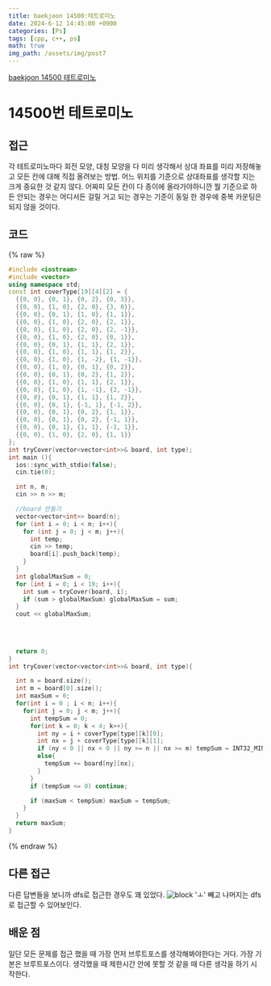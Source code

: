 ```yaml
---
title: baekjoon 14500:테트로미노
date: 2024-6-12 14:45:00 +0900
categories: [Ps]
tags: [cpp, c++, ps]
math: true
img_path: /assets/img/post7
---
```


[baekjoon 14500 테트로미노](https://www.acmicpc.net/problem/14500)

# 14500번 테트로미노


## 접근
각 테트로미노마다 회전 모양, 대칭 모양을 다 미리 생각해서 상대 좌표를 미리 저장해놓고 모든 칸에 대해 직접 올려보는 방법. 어느 위치를 기준으로 상대좌표를 생각할 지는 크게 중요한 것 같지 않다. 어짜피 모든 칸이 다 종이에 올라가야하니깐 뭘 기준으로 하든 안되는 경우는 어디서든 걸릴 거고 되는 경우는 기준이 동일 한 경우에 중복 카운팅은 되지 않을 것이다. 

## 코드
{% raw %}
```cpp
#include <iostream>
#include <vector>
using namespace std;
const int coverType[19][4][2] = {
  {{0, 0}, {0, 1}, {0, 2}, {0, 3}},
  {{0, 0}, {1, 0}, {2, 0}, {3, 0}},
  {{0, 0}, {0, 1}, {1, 0}, {1, 1}},
  {{0, 0}, {1, 0}, {2, 0}, {2, 1}},
  {{0, 0}, {1, 0}, {2, 0}, {2, -1}},
  {{0, 0}, {1, 0}, {2, 0}, {0, 1}},
  {{0, 0}, {0, 1}, {1, 1}, {2, 1}},
  {{0, 0}, {1, 0}, {1, 1}, {1, 2}},
  {{0, 0}, {1, 0}, {1, -2}, {1, -1}},
  {{0, 0}, {1, 0}, {0, 1}, {0, 2}},
  {{0, 0}, {0, 1}, {0, 2}, {1, 2}},
  {{0, 0}, {1, 0}, {1, 1}, {2, 1}},
  {{0, 0}, {1, 0}, {1, -1}, {2, -1}},
  {{0, 0}, {0, 1}, {1, 1}, {1, 2}},
  {{0, 0}, {0, 1}, {-1, 1}, {-1, 2}},
  {{0, 0}, {0, 1}, {0, 2}, {1, 1}},
  {{0, 0}, {0, 1}, {0, 2}, {-1, 1}},
  {{0, 0}, {0, 1}, {1, 1}, {-1, 1}},
  {{0, 0}, {1, 0}, {2, 0}, {1, 1}}
};
int tryCover(vector<vector<int>>& board, int type);
int main (){
  ios::sync_with_stdio(false);
  cin.tie(0);

  int n, m;
  cin >> n >> m;

  //board 만들기
  vector<vector<int>> board(n);
  for (int i = 0; i < n; i++){
    for (int j = 0; j < m; j++){
      int temp;
      cin >> temp;
      board[i].push_back(temp);
    }
  }
  int globalMaxSum = 0;
  for (int i = 0; i < 19; i++){
    int sum = tryCover(board, i);
    if (sum > globalMaxSum) globalMaxSum = sum;
  }
  cout << globalMaxSum;
  

  
  
  return 0;
}
int tryCover(vector<vector<int>>& board, int type){

  int n = board.size();
  int m = board[0].size();
  int maxSum = 0;
  for(int i = 0 ; i < n; i++){
    for(int j = 0; j < m; j++){
      int tempSum = 0;
      for(int k = 0; k < 4; k++){
        int ny = i + coverType[type][k][0];
        int nx = j + coverType[type][k][1];
        if (ny < 0 || nx < 0 || ny >= n || nx >= m) tempSum = INT32_MIN;
        else{
          tempSum += board[ny][nx];
        }
      }
      if (tempSum <= 0) continue;

      if (maxSum < tempSum) maxSum = tempSum;
    }
  }
  return maxSum;
}
```
{% endraw %}

## 다른 접근
다른 답변들을 보니까 dfs로 접근한 경우도 꽤 있었다. 
![block](1.png)
'ㅗ' 빼고 나머지는 dfs로 접근할 수 있어보인다.

## 배운 점
일단 모든 문제를 접근 했을 때 가장 먼저 브루트포스를 생각해봐야한다는 거다. 가장 기본은 브루트포스이다. 생각했을 때 제한시간 안에 못할 것 같을 때 다른 생각을 하기 시작한다.